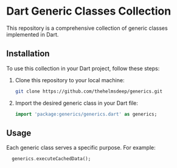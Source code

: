 
# Dart Generic Classes Collection

This repository is a comprehensive collection of generic classes implemented in Dart.


## Installation

To use this collection in your Dart project, follow these steps:

1. Clone this repository to your local machine:

    ```sh
    git clone https://github.com/thehelmsdeep/generics.git
    ```
2. Import the desired generic class in your Dart file:

    ```dart
    import 'package:generics/generics.dart' as generics;
    ```
## Usage

Each generic class serves a specific purpose. For example:

```dart
  generics.executeCachedData();
```
